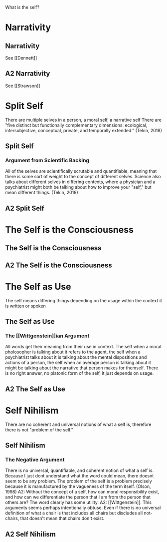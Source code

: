 What is the self?

# Narrativity

## Narrativity
See [[Dennett]]

## A2 Narrativity
See [[Strawson]]

# Split Self

There are multiple selves in a person, a moral self, a narrative self
There are "five distinct but functionally complementary
dimensions: ecological, intersubjective, conceptual, private, and temporally extended." (Tekin, 2018)

## Split Self

### Argument from Scientific Backing
All of the selves are scientifically scrutable and quantifiable, meaning that there is some sort of weight to the concept of different selves. Science also talks about different selves in differing contexts, where a physician and a psychiatrist might both be talking about how to improve your "self," but mean different things. 
(Tekin, 2018)

## A2 Split Self

# The Self is the Consciousness

## The Self is the Consciousness

## A2 The Self is the Consciousness

# The Self as Use

The self means differing things depending on the usage within the context it is written or spoken

## The Self as Use

### The [[Wittgenstein]]ian Argument
All words get their meaning from their use in context. The self when a moral pholosopher is talking about it refers to the agent, the self when a psychiatrist talks about it is talking about the mental dispositions and actions of a person, the self when an average person is talking about it might be talking about the narrative that person makes for themself. There is no right answer, no platonic form of the self, it just depends on usage.

## A2 The Self as Use

# Self Nihilism

There are no coherent and universal notions of what a self is, therefore there is not "problem of the self." 

## Self Nihilism

### The Negative Argument
There is no universal, quantifiable, and coherent notion of what a self is. Because I just dont understand what the word could mean, there doesnt seem to be any problem. The problem of the self is a problem precisely because it is manufactured by the vagueness of the term itself.  (Olson, 1998)
	A2: Without the concept of a self, how can moral responsibility exist, and how can we differentiate the person that I am from the person that others are? The word clearly has some utility.
	A2: [[Wittgenstein]]: This arguments seems perhaps intentionally obtuse. Even if there is no universal definition of what a chair is that includes all chairs but discludes all not-chairs, that doesn't mean that chairs don't exist. 

## A2 Self Nihilism
